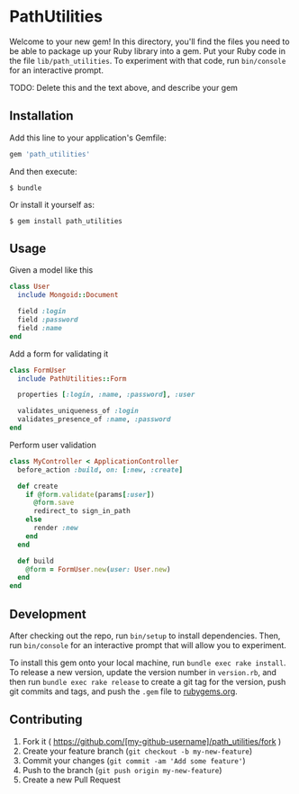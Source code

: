# PathUtilities

Welcome to your new gem! In this directory, you'll find the files you need to be able to package up your Ruby library into a gem. Put your Ruby code in the file `lib/path_utilities`. To experiment with that code, run `bin/console` for an interactive prompt.

TODO: Delete this and the text above, and describe your gem

## Installation

Add this line to your application's Gemfile:

```ruby
gem 'path_utilities'
```

And then execute:

    $ bundle

Or install it yourself as:

    $ gem install path_utilities

## Usage

Given a model like this

```ruby
class User
  include Mongoid::Document

  field :login
  field :password
  field :name
end
```

Add a form for validating it

```ruby
class FormUser
  include PathUtilities::Form

  properties [:login, :name, :password], :user

  validates_uniqueness_of :login
  validates_presence_of :name, :password
end
```

Perform user validation

```ruby
class MyController < ApplicationController
  before_action :build, on: [:new, :create]

  def create
    if @form.validate(params[:user])
      @form.save
      redirect_to sign_in_path
    else
      render :new
    end
  end

  def build
    @form = FormUser.new(user: User.new)
  end
end
```


## Development

After checking out the repo, run `bin/setup` to install dependencies. Then, run `bin/console` for an interactive prompt that will allow you to experiment.

To install this gem onto your local machine, run `bundle exec rake install`. To release a new version, update the version number in `version.rb`, and then run `bundle exec rake release` to create a git tag for the version, push git commits and tags, and push the `.gem` file to [rubygems.org](https://rubygems.org).

## Contributing

1. Fork it ( https://github.com/[my-github-username]/path_utilities/fork )
2. Create your feature branch (`git checkout -b my-new-feature`)
3. Commit your changes (`git commit -am 'Add some feature'`)
4. Push to the branch (`git push origin my-new-feature`)
5. Create a new Pull Request
